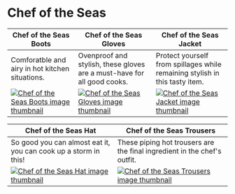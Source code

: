 # Chef of the Seas

| Chef of the Seas Boots | Chef of the Seas Gloves | Chef of the Seas Jacket |
| ---------------------- | ----------------------- | ----------------------- |
| Comforatble and airy in hot kitchen situations. | Ovenproof and stylish, these gloves are a must-have for all good cooks. | Protect yourself from spillages while remaining stylish in this tasty item. |
| [![Chef of the Seas Boots image thumbnail](https://seaofthieves.wiki.gg/images/d/d4/Chef_of_the_Seas_Boots.png)](https://seaofthieves.wiki.gg/wiki/Chef_of_the_Seas_Boots) | [![Chef of the Seas Gloves image thumbnail](https://seaofthieves.wiki.gg/images/4/42/Chef_of_the_Seas_Gloves.png)](https://seaofthieves.wiki.gg/wiki/Chef_of_the_Seas_Gloves) | [![Chef of the Seas Jacket image thumbnail](https://seaofthieves.wiki.gg/images/e/e6/Chef_of_the_Seas_Jacket.png)](https://seaofthieves.wiki.gg/wiki/Chef_of_the_Seas_Jacket) |

| Chef of the Seas Hat | Chef of the Seas Trousers |
| -------------------- | ------------------------- |
| So good you can almost eat it, you can cook up a storm in this! | These piping hot trousers are the final ingredient in the chef's outfit. |
| [![Chef of the Seas Hat image thumbnail](https://seaofthieves.wiki.gg/images/f/f8/Chef_of_the_Seas_Hat.png)](https://seaofthieves.wiki.gg/wiki/Chef_of_the_Seas_Hat) | [![Chef of the Seas Trousers image thumbnail](https://seaofthieves.wiki.gg/images/a/ab/Chef_of_the_Seas_Trousers.png)](https://seaofthieves.wiki.gg/wiki/Chef_of_the_Seas_Trousers) |
